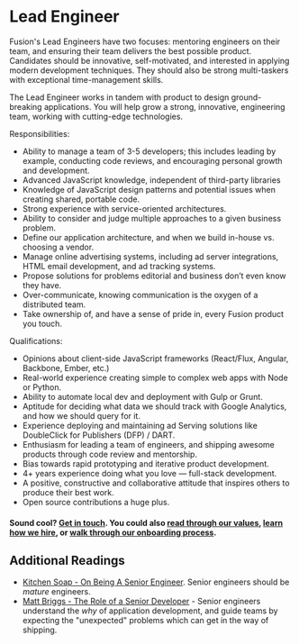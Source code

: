 # Lead Engineer

Fusion's Lead Engineers have two focuses: mentoring engineers on their team, and ensuring their team delivers the best possible product. Candidates should be innovative, self-motivated, and interested in applying modern development techniques. They should also be strong multi-taskers with exceptional time-management skills. 

The Lead Engineer works in tandem with product to design ground-breaking applications. You will help grow a strong, innovative, engineering team, working with cutting-edge technologies.

Responsibilities:
- Ability to manage a team of 3-5 developers; this includes leading by example, conducting code reviews, and encouraging personal growth and development.
- Advanced JavaScript knowledge, independent of third-party libraries
- Knowledge of JavaScript design patterns and potential issues when creating shared, portable code.
- Strong experience with service-oriented architectures.
- Ability to consider and judge multiple approaches to a given business problem.
- Define our application architecture, and when we build in-house vs. choosing a vendor.
- Manage online advertising systems, including ad server integrations, HTML email development, and ad tracking systems.
- Propose solutions for problems editorial and business don’t even know they have.
- Over-communicate, knowing communication is the oxygen of a distributed team.
- Take ownership of, and have a sense of pride in, every Fusion product you touch.

Qualifications:
- Opinions about client-side JavaScript frameworks (React/Flux, Angular, Backbone, Ember, etc.)
- Real-world experience creating simple to complex web apps with Node or Python.
- Ability to automate local dev and deployment with Gulp or Grunt.
- Aptitude for deciding what data we should track with Google Analytics, and how we should query for it.
- Experience deploying and maintaining ad Serving solutions like DoubleClick for Publishers (DFP) / DART.
- Enthusiasm for leading a team of engineers, and shipping awesome products through code review and mentorship.
- Bias towards rapid prototyping and iterative product development.
- 4+ years experience doing what you love — full-stack development.
- A positive, constructive and collaborative attitude that inspires others to produce their best work.
- Open source contributions a huge plus.

#### Sound cool? [Get in touch](mailto:tech-jobs@fusion.net). You could also [read through our values](https://github.com/fusioneng/tech-docs/blob/master/team-culture/values.md), [learn how we hire](https://github.com/fusioneng/tech-docs/blob/master/team-culture/how-we-hire.md), or [walk through our onboarding process](https://github.com/fusioneng/tech-docs/blob/master/team-culture/onboarding.md).

## Additional Readings

* [Kitchen Soap - On Being A Senior Engineer](http://www.kitchensoap.com/2012/10/25/on-being-a-senior-engineer/).  Senior engineers should be _mature_ engineers. 
* [Matt Briggs - The Role of a Senior Developer](http://mattbriggs.net/blog/2015/06/01/the-role-of-a-senior-developer/) - Senior engineers understand the _why_ of application development, and guide teams by expecting the "unexpected" problems which can get in the way of shipping.
